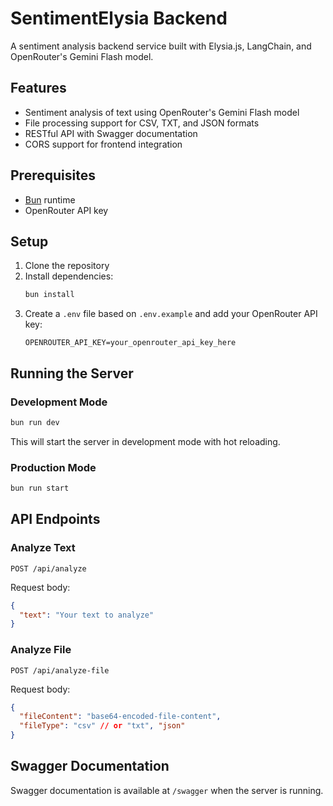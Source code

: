 # SentimentElysia Backend

A sentiment analysis backend service built with Elysia.js, LangChain, and OpenRouter's Gemini Flash model.

## Features

- Sentiment analysis of text using OpenRouter's Gemini Flash model
- File processing support for CSV, TXT, and JSON formats
- RESTful API with Swagger documentation
- CORS support for frontend integration

## Prerequisites

- [Bun](https://bun.sh/) runtime
- OpenRouter API key

## Setup

1. Clone the repository
2. Install dependencies:
   ```bash
   bun install
   ```
3. Create a `.env` file based on `.env.example` and add your OpenRouter API key:
   ```
   OPENROUTER_API_KEY=your_openrouter_api_key_here
   ```

## Running the Server

### Development Mode

```bash
bun run dev
```

This will start the server in development mode with hot reloading.

### Production Mode

```bash
bun run start
```

## API Endpoints

### Analyze Text

```
POST /api/analyze
```

Request body:
```json
{
  "text": "Your text to analyze"
}
```

### Analyze File

```
POST /api/analyze-file
```

Request body:
```json
{
  "fileContent": "base64-encoded-file-content",
  "fileType": "csv" // or "txt", "json"
}
```

## Swagger Documentation

Swagger documentation is available at `/swagger` when the server is running.